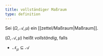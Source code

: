```yaml
---
title: vollständiger Maßraum
type: definition
---
```


Sei $(\Omega, \mathcal{A}, \mu)$ ein [[zettel/Maßraum|Maßraum]].

$(\Omega, \mathcal{A}, \mu)$ heißt *vollständig*, falls
- $\mathcal{N}_\mu \subseteq \mathcal{A}$